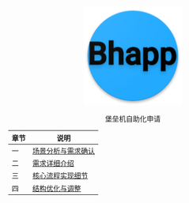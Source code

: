 <p align="center">
   <img width="200" src="avatar.png">
</p>

<center> 堡垒机自助化申请 </center>

|    章节         | 说明 |
| ----------- | ----------- |
| 一          | [场景分析与需求确认](chapter_1.md)       |
| 二          | [需求详细介绍](chapter_2.md)       |
| 三          | [核心流程实现细节](chapter_3.md)       |
| 四          | [结构优化与调整](chapter_4.md)       |
